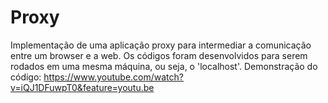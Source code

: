 # Proxy
Implementação de uma aplicação proxy para intermediar a comunicação entre um browser e a web.
Os códigos foram desenvolvidos para serem rodados em uma mesma máquina, ou seja, o 'localhost'.
Demonstração do código: https://www.youtube.com/watch?v=iQJ1DFuwpT0&feature=youtu.be
